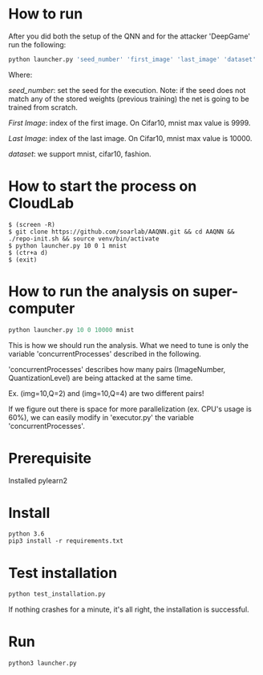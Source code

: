 # How to run
After you did both the setup of the QNN and for the attacker 'DeepGame' run the following:
```python
python launcher.py 'seed_number' 'first_image' 'last_image' 'dataset'
```
Where:

*seed_number*: set the seed for the execution. Note: if the seed does not match any of
the stored weights (previous training) the net is going to be trained from scratch.

*First Image*: index of the first image. On Cifar10, mnist max value is 9999.

*Last Image*: index of the last image. On Cifar10, mnist max value is 10000.

*dataset*: we support mnist, cifar10, fashion.

# How to start the process on CloudLab
```
$ (screen -R)
$ git clone https://github.com/soarlab/AAQNN.git && cd AAQNN && ./repo-init.sh && source venv/bin/activate
$ python launcher.py 10 0 1 mnist 
$ (ctr+a d)
$ (exit)
```

# How to run the analysis on super-computer

```python
python launcher.py 10 0 10000 mnist
```

This is how we should run the analysis. What we need to tune is only the variable
'concurrentProcesses' described in the following.

'concurrentProcesses' describes how many pairs (ImageNumber, QuantizationLevel)
are being attacked at the same time. 

Ex. (img=10,Q=2) and (img=10,Q=4) are two different pairs!

If we figure out there is space for more parallelization (ex. CPU's usage is 60%),
we can easily modify in 'executor.py' the variable 'concurrentProcesses'.

# Prerequisite
Installed pylearn2

# Install
```
python 3.6
pip3 install -r requirements.txt
```

# Test installation

```bash
python test_installation.py
```

If nothing crashes for a minute, it's all right, the installation is successful.

# Run
```
python3 launcher.py
```
